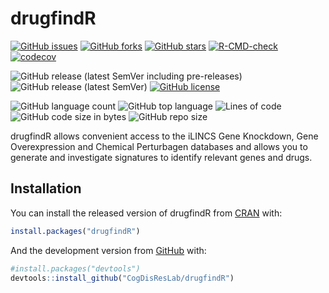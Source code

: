 
<!-- README.md is generated from README.Rmd. Please edit that file -->

# drugfindR

<!-- badges: start -->

[![GitHub
issues](https://img.shields.io/github/issues/CogDisResLab/drugfindR)](https://github.com/CogDisResLab/drugfindR/issues)
[![GitHub
forks](https://img.shields.io/github/forks/CogDisResLab/drugfindR)](https://github.com/CogDisResLab/drugfindR/network)
[![GitHub
stars](https://img.shields.io/github/stars/CogDisResLab/drugfindR)](https://github.com/CogDisResLab/drugfindR/stargazers)
[![R-CMD-check](https://github.com/CogDisResLab/drugfindR/workflows/R-CMD-check/badge.svg)](https://github.com/CogDisResLab/drugfindR/actions)
[![codecov](https://codecov.io/gh/CogDisResLab/drugfindR/branch/main/graph/badge.svg?token=FeAvIeTAiz)](https://codecov.io/gh/CogDisResLab/drugfindR)

![GitHub release (latest SemVer including
pre-releases)](https://img.shields.io/github/v/release/CogDisResLab/drugfindR?include_prereleases&label=latest-release)
![GitHub release (latest
SemVer)](https://img.shields.io/github/v/release/CogDisResLab/drugfindR?label=latest-stable)
[![GitHub
license](https://img.shields.io/github/license/CogDisResLab/drugfindR)](https://github.com/CogDisResLab/drugfindR/blob/main/LICENSE)

![GitHub language
count](https://img.shields.io/github/languages/count/CogDisResLab/drugfindR)
![GitHub top
language](https://img.shields.io/github/languages/top/CogDisResLab/drugfindR)
![Lines of
code](https://img.shields.io/tokei/lines/github/CogDisResLab/drugfindR)
![GitHub code size in
bytes](https://img.shields.io/github/languages/code-size/CogDisResLab/drugfindR)
![GitHub repo
size](https://img.shields.io/github/repo-size/CogDisResLab/drugfindR)
<!-- badges: end -->

drugfindR allows convenient access to the iLINCS Gene Knockdown, Gene
Overexpression and Chemical Perturbagen databases and allows you to
generate and investigate signatures to identify relevant genes and
drugs.

## Installation

You can install the released version of drugfindR from
[CRAN](https://CRAN.R-project.org) with:

``` r
install.packages("drugfindR")
```

And the development version from [GitHub](https://github.com/) with:

``` r
#install.packages("devtools")
devtools::install_github("CogDisResLab/drugfindR")
```
